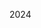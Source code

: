 <!DOCTYPE html>
<html lang="en">

<link rel="stylesheet". type="text/css" href="stylesheet.css" />
  <head>
    <meta charset="UTF-8">
    <meta name="viewport" content="width=device-width, initial-scale=1.0">

<body>
  <div class="top-container">

  
  </div>
         </div>
  

   <footer>
    <p>2024</p>
  </footer>

</body>

 
</html>
